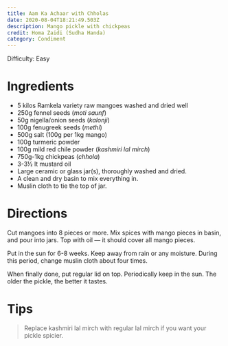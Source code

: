 ```yaml
---
title: Aam Ka Achaar with Chholas
date: 2020-08-04T18:21:49.503Z
description: Mango pickle with chickpeas
credit: Homa Zaidi (Sudha Handa)
category: Condiment
---
```

Difficulty: Easy

# Ingredients
* 5 kilos Ramkela variety raw mangoes washed and dried well
* 250g fennel seeds (_moti saunf_)
* 50g nigella/onion seeds (_kalonji_)
* 100g fenugreek seeds (_methi_)
* 500g salt (100g per 1kg mango)
* 100g turmeric powder
* 100g mild red chile powder (_kashmiri lal mirch_)
* 750g-1kg chickpeas (_chhola_)
* 3-3½ lt mustard oil
* Large ceramic or glass jar(s), thoroughly washed and dried.
* A clean and dry basin to mix everything in.
* Muslin cloth to tie the top of jar.

# Directions
Cut mangoes into 8 pieces or more. Mix spices with mango pieces in basin, and pour into jars. Top with oil — it should cover all mango pieces. 

Put in the sun for 6-8 weeks. Keep away from rain or any moisture. During this period, change muslin cloth about four times. 

When finally done, put regular lid on top. Periodically keep in the sun. The older the pickle, the better it tastes.

# Tips
> Replace kashmiri lal mirch with regular lal mirch if you want your pickle spicier.
